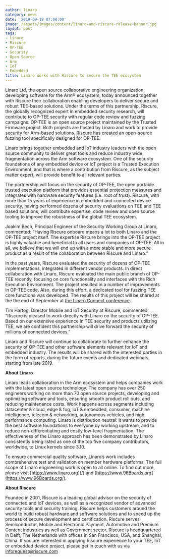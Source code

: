 ```yaml
---
author: linaro
category: news
date: '2019-09-19 07:00:00'
image: /assets/images/content/linaro-and-riscure-release-banner.jpg
layout: post
tags:
- Linaro
- Riscure
- OP-TEE
- Security
- Open Source
- Arm
- IoT
- Embedded
title: Linaro works with Riscure to secure the TEE ecosystem
---
```


Linaro Ltd, the open source collaborative engineering organization developing software for the Arm® ecosystem, today announced together with Riscure their collaboration enabling developers to deliver secure and robust TEE-based solutions. Under the terms of this partnership, Riscure, the globally recognized expert in embedded security research, will contribute to OP-TEE security with regular code review and fuzzing campaigns. OP-TEE is an open source project maintained by the Trusted Firmware project. Both projects are hosted by Linaro and work to provide security for Arm-based solutions. Riscure has created an open-source fuzzing tool specifically designed for OP-TEE.

Linaro brings together embedded and IoT industry leaders with the open source community to deliver great tools and reduce industry wide fragmentation across the Arm software ecosystem. One of the security foundations of any embedded device or IoT project is a Trusted Execution Environment, and that is where a contribution from Riscure, as the subject matter expert, will provide benefit to all relevant parties.

The partnership will focus on the security of OP-TEE, the open portable trusted execution platform that provides essential protection measures and integrates with hardware security features (i.e. root of trust). Riscure, with more than 15 years of experience in embedded and connected device security, having performed dozens of security evaluations on TEE and TEE based solutions, will contribute expertise, code review and open source tooling to improve the robustness of the global TEE ecosystem.

Joakim Bech, Principal Engineer of the Security Working Group at Linaro, commented: “Having Riscure onboard means a lot to both Linaro and the OP-TEE project itself. The expertise Riscure brings into the OP-TEE project is highly valuable and beneficial to all users and companies of OP-TEE. All in all, we believe that we will end up with a more stable and more secure product as a result of the collaboration between Riscure and Linaro.”

In the past years, Riscure evaluated the security of dozens of OP-TEE implementations, integrated in different vendor products. In direct collaboration with Linaro, Riscure evaluated the main public branch of OP-TEE recently, focusing on core functionality and interfaces with the Rich Execution Environment. The project resulted in a number of improvements in OP-TEE code. Also, during this effort, a dedicated tool for fuzzing TEE core functions was developed. The results of this project will be shared at the the end of September at [the Linaro Connect conference](https://connect.linaro.org/).

Tim Hartog, Director Mobile and IoT Security at Riscure, commented: “Riscure is pleased to work directly with Linaro on the security of OP-TEE. Based on our extensive experience in TEE security and products utilizing TEE, we are confident this partnership will drive forward the security of millions of connected devices.”

Linaro and Riscure will continue to collaborate to further enhance the security of OP-TEE and other software elements relevant for IoT and embedded industry. The results will be shared with the interested parties in the form of reports, during the future events and dedicated webinars, starting from late 2019.

**About Linaro**

Linaro leads collaboration in the Arm ecosystem and helps companies work with the latest open source technology. The company has over 250 engineers working on more than 70 open source projects, developing and optimizing software and tools, ensuring smooth product roll outs, and reducing maintenance costs. Work happens across segments including datacenter & cloud, edge & fog, IoT & embedded, consumer, machine intelligence, telecom & networking, autonomous vehicles, and high performance computing. Linaro is distribution neutral: it wants to provide the best software foundations to everyone by working upstream, and to reduce non-differentiating and costly low-level fragmentation. The effectiveness of the Linaro approach has been demonstrated by Linaro consistently being listed as one of the top five company contributors, worldwide, to Linux kernels since 3.10.

To ensure commercial quality software, Linaro’s work includes comprehensive test and validation on member hardware platforms. The full scope of Linaro engineering work is open to all online. To find out more, please visit [https://www.linaro.org](/) and [https://www.96Boards.org](https://www.96Boards.org/).

**About Riscure**

Founded in 2001, Riscure is a leading global advisor on the security of connected and IoT devices, as well as a recognized vendor of advanced security tools and security training. Riscure helps customers around the world to build robust hardware and software solutions and to speed up the process of secure development and certification. Riscure serves Semiconductor, Mobile and Electronic Payment, Automotive and Premium Content industries as well as Government sector. Riscure is headquartered in Delft, The Netherlands with offices in San Francisco, USA, and Shanghai, China. If you are interested in applying Riscure experience to your TEE, IoT or embedded device project, please get in touch with us via inforequest@riscure.com